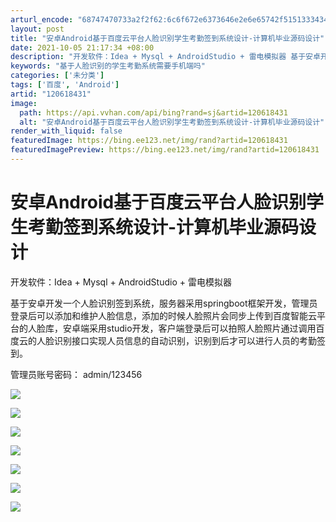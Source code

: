 ```yaml
---
arturl_encode: "68747470733a2f2f62:6c6f672e6373646e2e6e65742f51513334343234353030312f:61727469636c652f64657461696c732f313230363138343331"
layout: post
title: "安卓Android基于百度云平台人脸识别学生考勤签到系统设计-计算机毕业源码设计"
date: 2021-10-05 21:17:34 +08:00
description: "开发软件：Idea + Mysql + AndroidStudio + 雷电模拟器 基于安卓开发一个"
keywords: "基于人脸识别的学生考勤系统需要手机端吗"
categories: ['未分类']
tags: ['百度', 'Android']
artid: "120618431"
image:
  path: https://api.vvhan.com/api/bing?rand=sj&artid=120618431
  alt: "安卓Android基于百度云平台人脸识别学生考勤签到系统设计-计算机毕业源码设计"
render_with_liquid: false
featuredImage: https://bing.ee123.net/img/rand?artid=120618431
featuredImagePreview: https://bing.ee123.net/img/rand?artid=120618431
---
```


# 安卓Android基于百度云平台人脸识别学生考勤签到系统设计-计算机毕业源码设计

开发软件：Idea + Mysql + AndroidStudio + 雷电模拟器

基于安卓开发一个人脸识别签到系统，服务器采用springboot框架开发，管理员登录后可以添加和维护人脸信息，添加的时候人脸照片会同步上传到百度智能云平台的人脸库，安卓端采用studio开发，客户端登录后可以拍照人脸照片通过调用百度云的人脸识别接口实现人员信息的自动识别，识别到后才可以进行人员的考勤签到。

管理员账号密码： admin/123456

![](https://i-blog.csdnimg.cn/blog_migrate/e6ca57a347f20cd35b02c6ce3bc52234.jpeg)

![](https://i-blog.csdnimg.cn/blog_migrate/b101f889021c48b11bbf500bf989ac1c.jpeg)

![](https://i-blog.csdnimg.cn/blog_migrate/4bf272348dae6b5ddd74e752fe0e7685.jpeg)

![](https://i-blog.csdnimg.cn/blog_migrate/42edca86e82042cd0636b30f3e4e5b7a.jpeg)

![](https://i-blog.csdnimg.cn/blog_migrate/cbe25f6f8d5f76a1c62d453873411e50.jpeg)

![](https://i-blog.csdnimg.cn/blog_migrate/8ed174387e5f1c4c18e46a0053feb933.jpeg)

![](https://i-blog.csdnimg.cn/blog_migrate/50a6f9de502735ff9e7adaa32e24a6e4.jpeg)